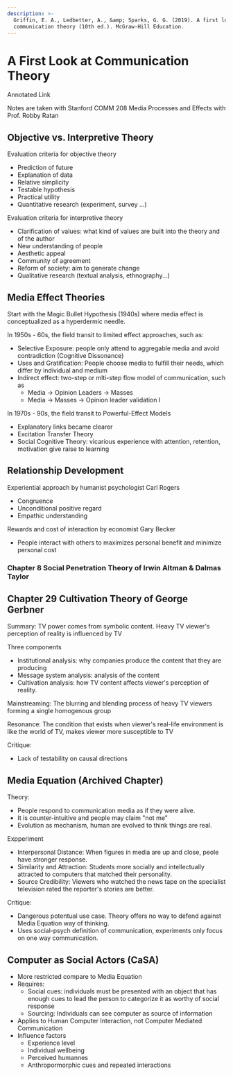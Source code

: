 ```yaml
---
description: >-
  Griffin, E. A., Ledbetter, A., &amp; Sparks, G. G. (2019). A first look at
  communication theory (10th ed.). McGraw-Hill Education.
---
```


# A First Look at Communication Theory

Annotated Link

Notes are taken with Stanford COMM 208 Media Processes and Effects with Prof. Robby Ratan&#x20;

## Objective vs. Interpretive Theory&#x20;

Evaluation criteria for objective theory&#x20;

* Prediction of future&#x20;
* Explanation of data&#x20;
* Relative simplicity&#x20;
* Testable hypothesis&#x20;
* Practical utility&#x20;
* Quantitative research (experiment, survey ...)&#x20;

Evaluation criteria for interpretive theory&#x20;

* Clarification of values: what kind of values are built into the theory and of the author&#x20;
* New understanding of people&#x20;
* Aesthetic appeal&#x20;
* Community of agreement&#x20;
* Reform of society: aim to generate change&#x20;
* Qualitative research (textual analysis, ethnography...)&#x20;

## Media Effect Theories&#x20;

Start with the Magic Bullet Hypothesis (1940s) where media effect is conceptualized as a hyperdermic needle.&#x20;

In 1950s - 60s, the field transit to limited effect approaches, such as:&#x20;

* Selective Exposure: people only attend to aggregable media and avoid contradiction (Cognitive Dissonance)&#x20;
* Uses and Gratification: People choose media to fulfill their needs, which differ by individual and medium&#x20;
* Indirect effect: two-step or mlti-step flow model of communication, such as
  * Media -> Opinion Leaders -> Masses&#x20;
  * Media -> Masses -> Opinion leader validation I

In 1970s - 90s, the field transit to Powerful-Effect Models&#x20;

* Explanatory links became clearer&#x20;
* Excitation Transfer Theory&#x20;
* Social Cognitive Theory: vicarious experience with attention, retention, motivation give raise to learning&#x20;

## Relationship Development

&#x20;Experiential approach by humanist psychologist Carl Rogers

* Congruence&#x20;
* Unconditional positive regard&#x20;
* Empathic understanding&#x20;

Rewards and cost of interaction by economist Gary Becker&#x20;

* People interact with others to maximizes personal benefit and minimize personal cost&#x20;

### Chapter 8 Social Penetration Theory of Irwin Altman & Dalmas Taylor



##

## Chapter 29 Cultivation Theory of George Gerbner&#x20;

Summary: TV power comes from symbolic content. Heavy TV viewer's perception of reality is influenced by TV&#x20;

Three components

* Institutional analysis: why companies produce the content that they are producing&#x20;
* Message system analysis: analysis of the content&#x20;
* Cultivation analysis: how TV content affects viewer's perception of reality.&#x20;

Mainstreaming: The blurring and blending process of heavy TV viewers forming a single homogenous group&#x20;

Resonance: The condition that exists when viewer's real-life environment is like the world of TV, makes viewer more susceptible to TV&#x20;

Critique:&#x20;

* Lack of testability on causal directions&#x20;

## Media Equation (Archived Chapter)

Theory:&#x20;

* People respond to communication media as if they were alive.&#x20;
* It is counter-intuitive and people may claim "not me"
* Evolution as mechanism, human are evolved to think things are real.&#x20;

Expperiment

* Interpersonal Distance: When figures in media are up and close, peole have stronger response.&#x20;
* Similarity and Attraction: Students more socially and intellectually attracted to computers that matched their personality.&#x20;
* Source Credibility: Viewers who watched the news tape on the specialist television rated the reporter's stories are better.&#x20;

Critique:&#x20;

* Dangerous potentual use case. Theory offers no way to defend against Media Equation way of thinking.&#x20;
* Uses social-psych definition of communication, experiments only focus on one way communication.&#x20;

## Computer as Social Actors (CaSA)&#x20;

* More restricted compare to Media Equation&#x20;
* Requires:&#x20;
  * Social cues: individuals must be presented with an object that has enough cues to lead the person to categorize it as worthy of social response&#x20;
  * Sourcing: Individuals can see computer as source of information&#x20;
* Applies to Human Computer Interaction, not Computer Mediated Communication
* Influence factors
  * Experience level&#x20;
  * Individual wellbeing&#x20;
  * Perceived humannes
  * Anthropormorphic cues and repeated interactions&#x20;
